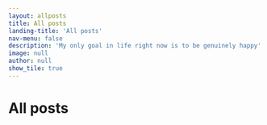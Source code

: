 ```yaml
---
layout: allposts
title: All posts
landing-title: 'All posts'
nav-menu: false
description: 'My only goal in life right now is to be genuinely happy'
image: null
author: null
show_tile: true
---
```


<h1>All posts</h1>
